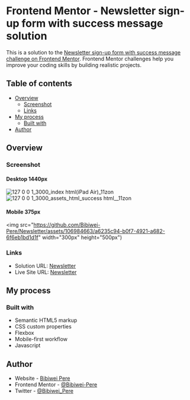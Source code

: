 # Frontend Mentor - Newsletter sign-up form with success message solution

This is a solution to the [Newsletter sign-up form with success message challenge on Frontend Mentor](https://www.frontendmentor.io/challenges/newsletter-signup-form-with-success-message-3FC1AZbNrv). Frontend Mentor challenges help you improve your coding skills by building realistic projects. 

## Table of contents

- [Overview](#overview)
  - [Screenshot](#screenshot)
  - [Links](#links)
- [My process](#my-process)
  - [Built with](#built-with)
- [Author](#author)

## Overview

### Screenshot

#### Desktop 1440px
![127 0 0 1_3000_index html(iPad Air)_11zon](https://github.com/Bibiwei-Pere/Newsletter/assets/106984663/bece6650-1589-452a-941e-ad1ebb761286)
![127 0 0 1_3000_assets_html_success html__11zon](https://github.com/Bibiwei-Pere/Newsletter/assets/106984663/f22a8e79-63a4-43b4-b932-aa5dcbe13357)

#### Mobile 375px
<img src="https://github.com/Bibiwei-Pere/Newsletter/assets/106984663/a6235c94-b0f7-4921-a682-6f6eb1bd1d1f" width="300px" height="500px")


### Links

- Solution URL: [Newsletter](https://github.com/Bibiwei-Pere/Newsletter)
- Live Site URL: [Newsletter](https://Newsletter01.netlify.app)

## My process

### Built with

- Semantic HTML5 markup
- CSS custom properties
- Flexbox
- Mobile-first workflow
- Javascript

## Author

- Website - [Bibiwei Pere](https://perebibiwei.netlify.app)
- Frontend Mentor - [@Bibiwei-Pere](https://www.frontendmentor.io/profile/Bibiwei-Pere)
- Twitter - [@Bibiwei_Pere](https://www.twitter.com/Bibiwei_Pere)
